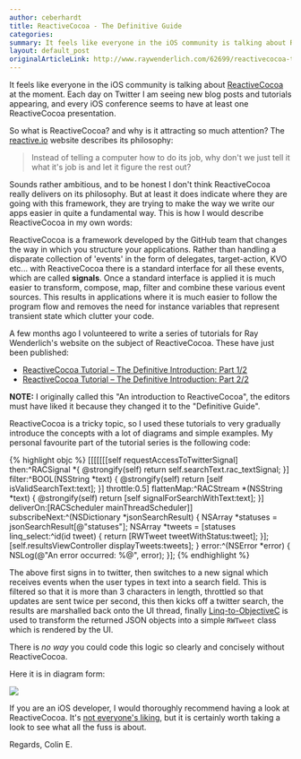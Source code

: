 ```yaml
---
author: ceberhardt
title: ReactiveCocoa - The Definitive Guide
categories: 
summary: It feels like everyone in the iOS community is talking about ReactiveCocoa at the moment. In this blog ppost I talk briefly about what ReactiveCocoa is and the 'Definitive Guide' which I wrote for raywenderlich.com
layout: default_post
originalArticleLink: http://www.raywenderlich.com/62699/reactivecocoa-tutorial-pt1
---
```


It feels like everyone in the iOS community is talking about [ReactiveCocoa](https://github.com/ReactiveCocoa/ReactiveCocoa) at the moment. Each day on Twitter I am seeing new blog posts and tutorials appearing, and every iOS conference seems to have at least one ReactiveCocoa presentation.

So what is ReactiveCocoa? and why is it attracting so much attention? The [reactive.io](http://reactivecocoa.io/philosophy.html) website describes its philosophy:

> Instead of telling a computer how to do its job, why don't we just tell it what it's job is and let it figure the rest out? 

Sounds rather ambitious, and to be honest I don't think ReactiveCocoa really delivers on its philosophy. But at least it does indicate where they are going with this framework, they are trying to make the way we write our apps easier in quite a fundamental way. This is how I would describe ReactiveCocoa in my own words:

ReactiveCocoa is a framework developed by the GitHub team that changes the way in which you structure your applications. Rather than handling a disparate collection of 'events' in the form of delegates, target-action, KVO etc... with ReactiveCocoa there is a standard interface for all these events, which are called **signals**. Once a standard interface is applied it is much easier to transform, compose, map, filter and combine these various event sources. This results in applications where it is much easier to follow the program flow and removes the need for instance variables that represent transient state which clutter your code.

A few months ago I volunteered to write a series of tutorials for Ray Wenderlich's website on the subject of ReactiveCocoa. These have just been published:

 + [ReactiveCocoa Tutorial – The Definitive Introduction: Part 1/2](http://www.raywenderlich.com/62699/reactivecocoa-tutorial-pt1)
 + [ReactiveCocoa Tutorial – The Definitive Introduction: Part 2/2](http://www.raywenderlich.com/62796/reactivecocoa-tutorial-pt2)

**NOTE:** I originally called this "An introduction to ReactiveCocoa", the editors must have liked it because they changed it to the "Definitive Guide".

ReactiveCocoa is a tricky topic, so I used these tutorials to very gradually introduce the concepts with a lot of diagrams and simple examples. My personal favourite part of the tutorial series is the following code:

{% highlight objc %}
[[[[[[[self requestAccessToTwitterSignal]
  then:^RACSignal *{
    @strongify(self)
    return self.searchText.rac_textSignal;
  }]
  filter:^BOOL(NSString *text) {
    @strongify(self)
    return [self isValidSearchText:text];
  }]
  throttle:0.5]
  flattenMap:^RACStream *(NSString *text) {
    @strongify(self)
    return [self signalForSearchWithText:text];
  }]
  deliverOn:[RACScheduler mainThreadScheduler]]
  subscribeNext:^(NSDictionary *jsonSearchResult) {
    NSArray *statuses = jsonSearchResult[@"statuses"];
    NSArray *tweets = [statuses linq_select:^id(id tweet) {
      return [RWTweet tweetWithStatus:tweet];
    }];
    [self.resultsViewController displayTweets:tweets];
  } error:^(NSError *error) {
    NSLog(@"An error occurred: %@", error);
  }];
{% endhighlight %}

The above first signs in to twitter, then switches to a new signal which receives events when the user types in text into a search field. This is filtered so that it is more than 3 characters in length, throttled so that updates are sent twice per second, this then kicks off a twitter search, the results are marshalled back onto the UI thread, finally [Linq-to-ObjectiveC](http://www.scottlogic.com/blog/2013/02/15/linq-to-objective-c.html) is used to transform the returned JSON objects into a simple `RWTweet` class which is rendered by the UI.

There is *no way* you could code this logic so clearly and concisely without ReactiveCocoa.

Here it is in diagram form:

<img src="{{ site.baseurl }}/ceberhardt/assets/CompletePipeline.png"></img>

If you are an iOS developer, I would thoroughly recommend having a look at ReactiveCocoa. It's [not everyone's liking](http://inessential.com/2014/03/10/reactivecocoa), but it is certainly worth taking a look to see what all the fuss is about.

Regards, Colin E. 


 




